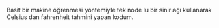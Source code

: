 Basit bir makine öğrenmesi yöntemiyle tek node lu bir sinir ağı kullanarak Celsius dan fahrenheit tahmini yapan kodum.
